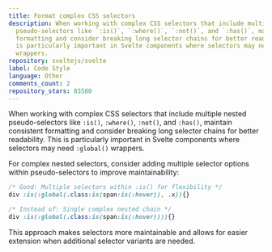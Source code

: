 ```yaml
---
title: Format complex CSS selectors
description: When working with complex CSS selectors that include multiple nested
  pseudo-selectors like `:is()`, `:where()`, `:not()`, and `:has()`, maintain consistent
  formatting and consider breaking long selector chains for better readability. This
  is particularly important in Svelte components where selectors may need `:global()`
  wrappers.
repository: sveltejs/svelte
label: Code Style
language: Other
comments_count: 2
repository_stars: 83580
---
```


When working with complex CSS selectors that include multiple nested pseudo-selectors like `:is()`, `:where()`, `:not()`, and `:has()`, maintain consistent formatting and consider breaking long selector chains for better readability. This is particularly important in Svelte components where selectors may need `:global()` wrappers.

For complex nested selectors, consider adding multiple selector options within pseudo-selectors to improve maintainability:

```css
/* Good: Multiple selectors within :is() for flexibility */
div :is(:global(.class:is(span:is(:hover)), .x)){}

/* Instead of: Single complex nested chain */
div :is(:global(.class:is(span:is(:hover)))){}
```

This approach makes selectors more maintainable and allows for easier extension when additional selector variants are needed.
